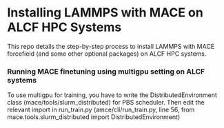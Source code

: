 # Installing LAMMPS with MACE on ALCF HPC Systems

This repo details the step-by-step process to install LAMMPS with MACE forcefield (and some other optional packages) on ALCF HPC systems.


### Running MACE finetuning using multigpu setting on ALCF systems

To use multigpu for training, you have to write the DistributedEnvironment class (mace/tools/slurm_distributed) for PBS scheduler. Then edit the relevant import in run_train.py (amce/cli/run_train.py, line 56, from mace.tools.slurm_distributed import DistributedEnvironment) 
